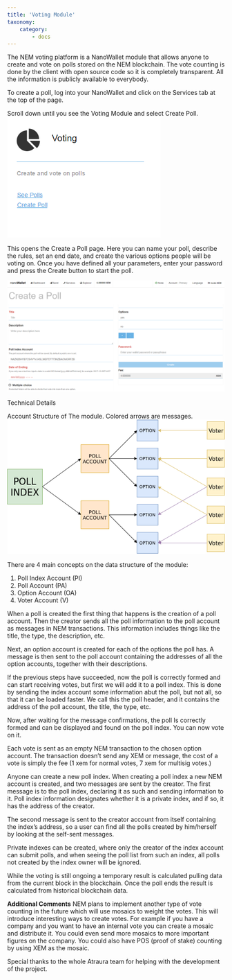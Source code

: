 ```yaml
---
title: 'Voting Module'
taxonomy:
    category:
        - docs
---
```


The NEM voting platform is a NanoWallet module that allows anyone to create and vote on polls stored on the NEM blockchain. The vote counting is done by the client with open source code so it is completely transparent. All the information is publicly available to everybody.

To create a poll, log into your NanoWallet and click on the Services tab at the top of the page.

Scroll down until you see the Voting Module and select Create Poll.
![](Poll.PNG)

This opens the Create a Poll page. Here you can name your poll, describe the rules, set an end date, and create the various options people will be voting on. Once you have defined all your parameters, enter your password and press the Create button to start the poll.

![](Poll2.PNG)

Technical Details

Account Structure of The module. Colored arrows are messages.
![](1-kQh38bgPVUgQ1XUeZwpcMg.png)

There are 4 main concepts on the data structure of the module:
1. Poll Index Account (PI)
2. Poll Account (PA)
3. Option Account (OA)
4. Voter Account (V)

When a poll is created the first thing that happens is the creation of a poll account. Then the creator sends all the poll information to the poll account as messages in NEM transactions. This information includes things like the title, the type, the description, etc.

Next, an option account is created for each of the options the poll has. A message is then sent to the poll account containing the addresses of all the option accounts, together with their descriptions.

If the previous steps have succeeded, now the poll is correctly formed and can start receiving votes, but first we will add it to a poll index. This is done by sending the index account some information abut the poll, but not all, so that it can be loaded faster. We call this the poll header, and it contains the address of the poll account, the title, the type, etc.

Now, after waiting for the message confirmations, the poll Is correctly formed and can be displayed and found on the poll index. You can now vote on it.

Each vote is sent as an empty NEM transaction to the chosen option account. The transaction doesn’t send any XEM or message, the cost of a vote is simply the fee (1 xem for normal votes, 7 xem for multisig votes.)

Anyone can create a new poll index. When creating a poll index a new NEM account is created, and two messages are sent by the creator. The first message is to the poll index, declaring it as such and sending information to it. Poll index information designates whether it is a private index, and if so, it has the address of the creator. 

The second message is sent to the creator account from itself containing the index’s address, so a user can find all the polls created by him/herself by looking at the self-sent messages.

Private indexes can be created, where only the creator of the index account can submit polls, and when seeing the poll list from such an index, all polls not created by the index owner will be ignored.

While the voting is still ongoing a temporary result is calculated pulling data from the current block in the blockchain. Once the poll ends the result is calculated from historical blockchain data.

**Additional Comments**
NEM plans to implement another type of vote counting in the future which will use mosaics to weight the votes. This will introduce interesting ways to create votes. For example if you have a company and you want to have an internal vote you can create a mosaic and distribute it. You could even send more mosaics to more important figures on the company. You could also have POS (proof of stake) counting by using XEM as the mosaic.

Special thanks to the whole Atraura team for helping with the development of the project.